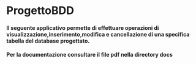 # ProgettoBDD
#### Il seguente applicativo permette di effettuare operazioni di visualizzazione,inserimento,modifica e cancellazione di una specifica tabella del database progettato.
#### Per la documentazione consultare il file pdf nella directory docs
